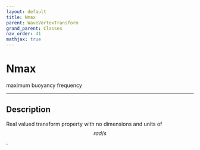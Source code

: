 ```yaml
---
layout: default
title: Nmax
parent: WaveVortexTransform
grand_parent: Classes
nav_order: 41
mathjax: true
---
```


#  Nmax

maximum buoyancy frequency


---

## Description
Real valued transform property with no dimensions and units of $$rad/s$$.

